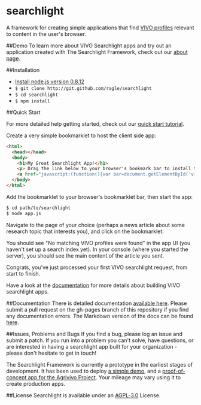 searchlight
===========
A framework for creating simple applications that find [VIVO profiles](http://www.vivoweb.org) relevant to content in the user's browser. 


##Demo
To learn more about VIVO Searchlight apps and try out an application created with The Searchlight Framework, check out our [about page](http://about.vivosearchlight.org). 


##Installation 

*  [Install node.js version 0.8.12](https://github.com/joyent/node/wiki/Installation#building-on-gnulinux-and-other-unix)
*  ```$ git clone http://git.github.com/ragle/searchlight```
*  ```$ cd searchlight```
*  ```$ npm install```


##Quick Start

For more detailed help getting started, check out our [quick start tutorial](http://docs.vivosearchlight.org/#quick-start-tutorial). 

Create a very simple bookmarklet to host the client side app:

```html
<html>
  <head></head>
  <body>
    <h1>My Great Searchlight App!</h1>
    <p> Drag the link below to your browser's bookmark bar to install the bookmarklet!</p>
    <a href="javascript:(function(){var bar=document.getElementById('vivoSearchLightFrame');if(!bar){bar=document.createElement('div');bar.setAttribute('id','vivoSearchLightFrame');document.getElementsByTagName('body')[0].appendChild(bar);var script=document.createElement('SCRIPT');script.type='text/javascript';script.src='127.0.0.1:3000/javascripts/loader.js';document.getElementsByTagName('head')[0].appendChild(script)}else if(bar.toggle!==undefined){bar.toggle()}})();">VIVO Searchlight</a>
  </body>
</html>
```

Add the bookmarklet to your browser's bookmarklet bar, then start the app:

```bash
$ cd path/to/searchlight
$ node app.js
```

Navigate to the page of your choice (perhaps a news article about some research topic that interests you), and click on the bookmarklet. 

You should see "No matching VIVO profiles were found" in the app UI (you haven't set up a search index yet). In your console (where you started the server), you should see the main content of the article you sent. 

Congrats, you've just processed your first VIVO searchlight request, from start to finish.

Have a look at the [documentation](http://docs.vivosearchlight.org) for more details about building VIVO searchlight apps. 

##Documentation
There is detailed documentation [available here](http://docs.vivosearchlight.org). Please submit a pull request on the gh-pages branch of this repository if you find any documentation errors. The Markdown version of the docs can be found [here](https://github.com/ragle/searchlight/blob/gh-pages/assets/docs_markdown.md). 

##Issues, Problems and Bugs
If you find a bug, please log an issue and submit a patch. If you run into a problem you can't solve, have questions, or are interested in having a searchlight app built for your organization - please don't hesitate to get in touch!

The Searchlight Framework is currently a prototype in the earliest stages of development. It has been used to deploy [a simple demo](http://about.vivosearchlight.org), and a [proof-of-concept app for the Agrivivo Project](http://agrivivo.net/tool/searchlight). Your mileage may vary using it to create production apps.

##License
Searchlight is available under an [AGPL-3.0](http://www.gnu.org/licenses/agpl.html) License. 

